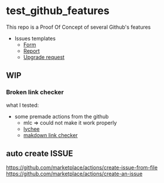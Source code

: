 # test_github_features

This repo is a Proof Of Concept of several Github's features

- Issues templates
  - [Form](.github/ISSUE_TEMPLATE/error-form.yml)
  - [Report](.github/ISSUE_TEMPLATE/error-report.md)
  - [Upgrade request](.github/ISSUE_TEMPLATE/upgrade-request.md)



## WIP

### Broken link checker

what I tested:

- some premade actions from the github 
  - mlc => could not make it work properly
  - [lychee](https://github.com/lycheeverse/lychee-action)
  - [makdown link checker](https://github.com/tcort/markdown-link-check)


## auto create ISSUE

https://github.com/marketplace/actions/create-issue-from-file
https://github.com/marketplace/actions/create-an-issue
